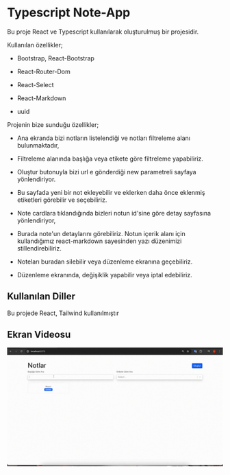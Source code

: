 <h1>Typescript Note-App</h1>

Bu proje React ve Typescript kullanılarak oluşturulmuş bir projesidir.

Kullanılan özellikler;

- Bootstrap, React-Bootstrap

- React-Router-Dom

- React-Select

- React-Markdown

- uuid

Projenin bize sunduğu özellikler;

- Ana ekranda bizi notların listelendiği ve notları filtreleme alanı bulunmaktadır,

- Filtreleme alanında başlığa veya etikete göre filtreleme yapabiliriz.

- Oluştur butonuyla bizi url e gönderdiği new parametreli sayfaya yönlendiriyor.

- Bu sayfada yeni bir not ekleyebilir ve eklerken daha önce eklenmiş etiketleri görebilir ve seçebiliriz.

- Note cardlara tıklandığında bizleri notun id'sine göre detay sayfasına yönlendiriyor,

- Burada note'un detaylarını görebiliriz. Notun içerik alanı için kullandığımız react-markdown sayesinden yazı düzenimizi stillendirebiliriz.

- Noteları buradan silebilir veya düzenleme ekranına geçebiliriz.

- Düzenleme ekranında, değişiklik yapabilir veya iptal edebiliriz.

<h2>Kullanılan Diller</h2>

Bu projede React, Tailwind kullanılmıştır

<h2>Ekran Videosu</h2>

![](noteapp.gif)
